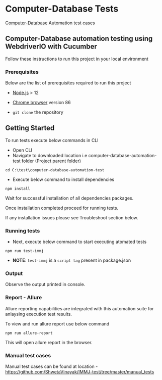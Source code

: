 # Computer-Database Tests

[Computer-Database](http://computer-database.herokuapp.com/computers) Automation test cases

## Computer-Database automation testing using WebdriverIO with Cucumber

Follow these instructions to run this project in your local environment

### Prerequisites

Below are the list of prerequisites required to run this project

* [Node.js](https://nodejs.org/en/)  > 12 

* [Chrome browser](https://support.google.com/chrome/answer/95346?co=GENIE.Platform%3DDesktop&hl=en) version 86

* `git clone` the repository


## Getting Started 

To run tests execute below commands in CLI

* Open CLI
* Navigate to downloaded location i.e computer-database-automation-test folder (Project parent folder)
```
cd C:\test\computer-database-automation-test
```
* Execute below command to install dependencies
```
npm install
```
Wait for successful installation of all dependencies packages.

Once installation completed proceed for running tests.

If any installation issues please see Troubleshoot section below.

### Running tests

* Next, execute below command to start executing  atomated tests

```
npm run test-immj 
```
* **NOTE**: `test-immj` is a `script tag` present in package.json

### Output

Observe the output printed in console.

### Report - Allure 

Allure reporting capabilities are integrated with this automation suite for anlaysing execution test results.

To view and run allure report use below command

```
npm run allure-report 
```
This will open allure report in the browser. 

### Manual test cases

Manual test cases can be found at location - https://github.com/ShwetaVinayak/IMMJ-test/tree/master/manual_tests
